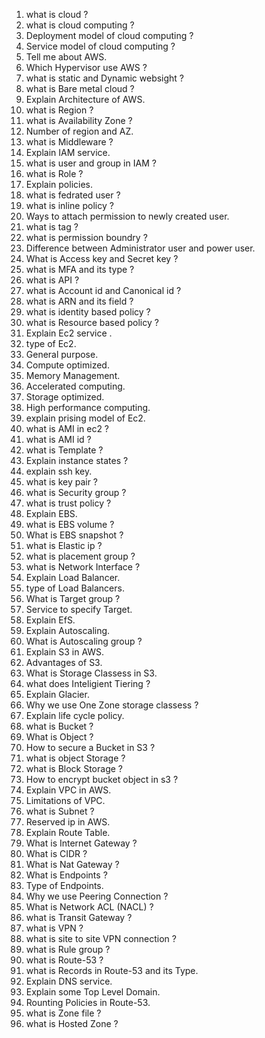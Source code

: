 1. what is cloud ?
2. what is cloud computing ?
3. Deployment model of cloud computing ?
4. Service model of cloud computing ?
5. Tell me about AWS.
6. Which Hypervisor use AWS ?
7. what is static and Dynamic websight ?
8. what is Bare metal cloud ?
9. Explain Architecture of AWS.
10. what is Region ?
11. what is Availability Zone ? 
12. Number of region and AZ.
13. what is Middleware ?
14. Explain IAM service.
15. what is user and group in IAM ?
16. what is Role ?
17. Explain policies.
18. what is fedrated user ?
19. what is inline policy ?
20. Ways to attach permission to newly created user.
21. what is tag ?
22. what is permission boundry ?
23. Difference between Administrator user and power user.
24. What is Access key and Secret key ?
25. what is  MFA and its type ?
26. what is API ?
27. what is Account id and Canonical id ?
28. what is ARN and its field ?
29. what is identity based policy ?
30. what is Resource based policy ?
31. Explain Ec2 service .
32. type of Ec2.
33. General purpose.
34. Compute optimized.
35. Memory Management.
36. Accelerated computing.
37. Storage optimized.
38. High performance computing.
39. explain prising model of Ec2.
40. what is AMI in ec2 ?
41. what is AMI id ?
42. what is Template ?
43. Explain instance states ?
44. explain ssh key.
45. what is key pair ?
46. what is Security group ?
47. what is trust policy ?
48. Explain EBS.
49. what is EBS volume ?
50. What is EBS snapshot ?
51. what is Elastic ip ?
52. what is placement group ?
53. what is Network Interface ?
54. Explain Load Balancer.
55. type of Load Balancers.
56. What is Target group ?
57. Service to specify Target.
58. Explain EfS.
59. Explain Autoscaling.
60. What is Autoscaling group ?
61. Explain S3 in AWS.
62. Advantages of S3.
63. What is Storage Classess in S3.
64. what does Inteligient Tiering ?
65. Explain Glacier.
66. Why we use One Zone storage classess ?
67. Explain life cycle policy.
68. what is Bucket ?
69. What is Object ?
70. How to secure a Bucket in S3 ?
71. what is object Storage ?
72. what is Block Storage ?
73. How to encrypt bucket object in s3 ?
74. Explain VPC in AWS.
75. Limitations of VPC.
76. what is Subnet ?
77. Reserved ip in AWS.
78. Explain Route Table.
79. What is Internet Gateway ?
80. What is CIDR ?
81. What is Nat Gateway ?
82. What is Endpoints ?
83. Type of Endpoints.
84. Why we use Peering Connection ?
85. What is Network ACL (NACL) ?
86. what is Transit Gateway ?
87. what is VPN ?
88. what is site to site VPN connection ?
89. what is Rule group ?
90. what is Route-53 ?
91. what is Records in Route-53 and its Type.
92. Explain DNS service.
93. Explain some Top Level Domain.
94. Rounting Policies in Route-53.
95. what is Zone file ?
96. what is Hosted Zone ?
